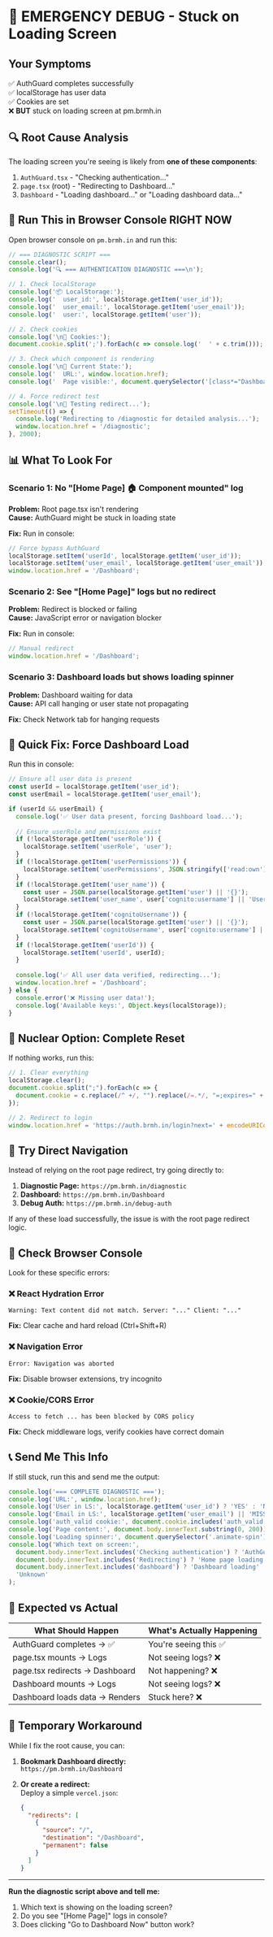 # 🚨 EMERGENCY DEBUG - Stuck on Loading Screen

## Your Symptoms
✅ AuthGuard completes successfully  
✅ localStorage has user data  
✅ Cookies are set  
❌ **BUT** stuck on loading screen at pm.brmh.in

## 🔍 Root Cause Analysis

The loading screen you're seeing is likely from **one of these components**:
1. `AuthGuard.tsx` - "Checking authentication..."
2. `page.tsx` (root) - "Redirecting to Dashboard..."  
3. `Dashboard` - "Loading dashboard..." or "Loading dashboard data..."

## 🧪 Run This in Browser Console RIGHT NOW

Open browser console on `pm.brmh.in` and run this:

```javascript
// === DIAGNOSTIC SCRIPT ===
console.clear();
console.log('🔍 === AUTHENTICATION DIAGNOSTIC ===\n');

// 1. Check localStorage
console.log('📦 LocalStorage:');
console.log('  user_id:', localStorage.getItem('user_id'));
console.log('  user_email:', localStorage.getItem('user_email'));
console.log('  user:', localStorage.getItem('user'));

// 2. Check cookies
console.log('\n🍪 Cookies:');
document.cookie.split(';').forEach(c => console.log('  ' + c.trim()));

// 3. Check which component is rendering
console.log('\n📍 Current State:');
console.log('  URL:', window.location.href);
console.log('  Page visible:', document.querySelector('[class*="Dashboard"]') ? 'Dashboard' : 'Unknown');

// 4. Force redirect test
console.log('\n🚀 Testing redirect...');
setTimeout(() => {
  console.log('Redirecting to /diagnostic for detailed analysis...');
  window.location.href = '/diagnostic';
}, 2000);
```

## 📊 What To Look For

### Scenario 1: No "[Home Page] 🏠 Component mounted" log
**Problem:** Root page.tsx isn't rendering  
**Cause:** AuthGuard might be stuck in loading state

**Fix:** Run in console:
```javascript
// Force bypass AuthGuard
localStorage.setItem('userId', localStorage.getItem('user_id'));
localStorage.setItem('user_email', localStorage.getItem('user_email'));
window.location.href = '/Dashboard';
```

### Scenario 2: See "[Home Page]" logs but no redirect
**Problem:** Redirect is blocked or failing  
**Cause:** JavaScript error or navigation blocker

**Fix:** Run in console:
```javascript
// Manual redirect
window.location.href = '/Dashboard';
```

### Scenario 3: Dashboard loads but shows loading spinner
**Problem:** Dashboard waiting for data  
**Cause:** API call hanging or user state not propagating

**Fix:** Check Network tab for hanging requests

## 🎯 Quick Fix: Force Dashboard Load

Run this in console:

```javascript
// Ensure all user data is present
const userId = localStorage.getItem('user_id');
const userEmail = localStorage.getItem('user_email');

if (userId && userEmail) {
  console.log('✅ User data present, forcing Dashboard load...');
  
  // Ensure userRole and permissions exist
  if (!localStorage.getItem('userRole')) {
    localStorage.setItem('userRole', 'user');
  }
  if (!localStorage.getItem('userPermissions')) {
    localStorage.setItem('userPermissions', JSON.stringify(['read:own']));
  }
  if (!localStorage.getItem('user_name')) {
    const user = JSON.parse(localStorage.getItem('user') || '{}');
    localStorage.setItem('user_name', user['cognito:username'] || 'User');
  }
  if (!localStorage.getItem('cognitoUsername')) {
    const user = JSON.parse(localStorage.getItem('user') || '{}');
    localStorage.setItem('cognitoUsername', user['cognito:username'] || 'User');
  }
  if (!localStorage.getItem('userId')) {
    localStorage.setItem('userId', userId);
  }
  
  console.log('✅ All user data verified, redirecting...');
  window.location.href = '/Dashboard';
} else {
  console.error('❌ Missing user data!');
  console.log('Available keys:', Object.keys(localStorage));
}
```

## 🔧 Nuclear Option: Complete Reset

If nothing works, run this:

```javascript
// 1. Clear everything
localStorage.clear();
document.cookie.split(";").forEach(c => {
  document.cookie = c.replace(/^ +/, "").replace(/=.*/, "=;expires=" + new Date().toUTCString() + ";path=/;domain=.brmh.in");
});

// 2. Redirect to login
window.location.href = 'https://auth.brmh.in/login?next=' + encodeURIComponent(window.location.origin);
```

## 📱 Try Direct Navigation

Instead of relying on the root page redirect, try going directly to:

1. **Diagnostic Page:** `https://pm.brmh.in/diagnostic`
2. **Dashboard:** `https://pm.brmh.in/Dashboard`
3. **Debug Auth:** `https://pm.brmh.in/debug-auth`

If any of these load successfully, the issue is with the root page redirect logic.

## 🔬 Check Browser Console

Look for these specific errors:

### ❌ React Hydration Error
```
Warning: Text content did not match. Server: "..." Client: "..."
```
**Fix:** Clear cache and hard reload (Ctrl+Shift+R)

### ❌ Navigation Error
```
Error: Navigation was aborted
```
**Fix:** Disable browser extensions, try incognito

### ❌ Cookie/CORS Error
```
Access to fetch ... has been blocked by CORS policy
```
**Fix:** Check middleware logs, verify cookies have correct domain

## 📞 Send Me This Info

If still stuck, run this and send me the output:

```javascript
console.log('=== COMPLETE DIAGNOSTIC ===');
console.log('URL:', window.location.href);
console.log('User in LS:', localStorage.getItem('user_id') ? 'YES' : 'NO');
console.log('Email in LS:', localStorage.getItem('user_email') || 'MISSING');
console.log('auth_valid cookie:', document.cookie.includes('auth_valid') ? 'YES' : 'NO');
console.log('Page content:', document.body.innerText.substring(0, 200));
console.log('Loading spinner:', document.querySelector('.animate-spin') ? 'VISIBLE' : 'NOT VISIBLE');
console.log('Which text on screen:', 
  document.body.innerText.includes('Checking authentication') ? 'AuthGuard loading' :
  document.body.innerText.includes('Redirecting') ? 'Home page loading' :
  document.body.innerText.includes('dashboard') ? 'Dashboard loading' :
  'Unknown'
);
```

## 🎯 Expected vs Actual

| What Should Happen | What's Actually Happening |
|-------------------|---------------------------|
| AuthGuard completes → ✅ | You're seeing this ✅ |
| page.tsx mounts → Logs | Not seeing logs? ❌ |
| page.tsx redirects → Dashboard | Not happening? ❌ |
| Dashboard mounts → Logs | Not seeing logs? ❌ |
| Dashboard loads data → Renders | Stuck here? ❌ |

## 🚀 Temporary Workaround

While I fix the root cause, you can:

1. **Bookmark Dashboard directly:**  
   `https://pm.brmh.in/Dashboard`

2. **Or create a redirect:**  
   Deploy a simple `vercel.json`:
   ```json
   {
     "redirects": [
       {
         "source": "/",
         "destination": "/Dashboard",
         "permanent": false
       }
     ]
   }
   ```

---

**Run the diagnostic script above and tell me:**
1. Which text is showing on the loading screen?
2. Do you see "[Home Page]" logs in console?
3. Does clicking "Go to Dashboard Now" button work?

